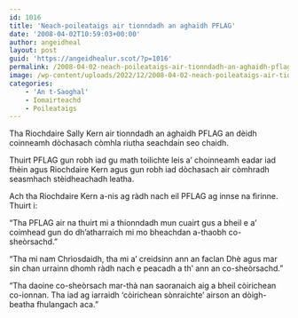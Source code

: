```yaml
---
id: 1016
title: 'Neach-poileataigs air tionndadh an aghaidh PFLAG'
date: '2008-04-02T10:59:03+00:00'
author: angeidheal
layout: post
guid: 'https://angeidhealur.scot/?p=1016'
permalink: /2008-04-02-neach-poileataigs-air-tionndadh-an-aghaidh-pflag/
image: /wp-content/uploads/2022/12/2008-04-02-neach-poileataigs-air-tionndadh-an-aghaidh-pflag.webp
categories:
    - 'An t-Saoghal'
    - Iomairteachd
    - Poileataigs
---
```


Tha Riochdaire Sally Kern air tionndadh an aghaidh PFLAG an dèidh coinneamh dòchasach còmhla riutha seachdain seo chaidh.

Thuirt PFLAG gun robh iad gu math toilichte leis a’ choinneamh eadar iad fhèin agus Riochdaire Kern agus gun robh iad dòchasach air còmhradh seasmhach stèidheachadh leatha.

Ach tha Riochdaire Kern a-nis ag ràdh nach eil PFLAG ag innse na fìrinne. Thuirt i:

“Tha PFLAG air na thuirt mi a thionndadh mun cuairt gus a bheil e a’ coimhead gun do dh’atharraich mi mo bheachdan a-thaobh co-sheòrsachd.”

“Tha mi nam Chrìosdaidh, tha mi a’ creidsinn ann an faclan Dhè agus mar sin chan urrainn dhomh ràdh nach e peacadh a th’ ann an co-sheòrsachd.”

“Tha daoine co-sheòrsach mar-thà nan saoranaich aig a bheil còirichean co-ionnan. Tha iad ag iarraidh ‘còirichean sònraichte’ airson an dòigh-beatha fhulangach aca.”